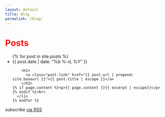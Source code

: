 ```yaml
---
layout: default
title: Blog
permalink: /blog/
---
```


<div class="home">

  <h1 class="page-heading" style="color: #F91414">Posts</h1>

  <ul class="post-list">
    {% for post in site.posts %}
      <li>
        <span class="post-meta">{{ post.date | date: "%b %-d, %Y" }}</span>

        <h2>
          <a class="post-link" href="{{ post.url | prepend: site.baseurl }}">{{ post.title | escape }}</a>
        </h2>
	{% if page.content %}<p>{{ page.content }}{{ excerpt | escape}}</p>{% endif %}<br>
      </li>
    {% endfor %}
  </ul>

  <p class="rss-subscribe">subscribe <a href="{{ "/feed.xml" | prepend: site.baseurl }}">via RSS</a></p>

</div>
